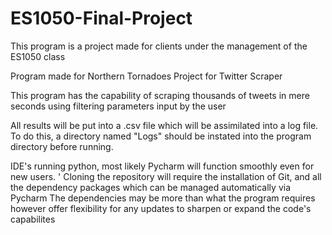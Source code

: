 # ES1050-Final-Project
This program is a project made for clients under the management of the ES1050 class

Program made for Northern Tornadoes Project for Twitter Scraper

This program has the capability of scraping thousands of tweets in mere seconds using filtering parameters input by the user

All results will be put into a .csv file which will be assimilated into a log file.
To do this, a directory named "Logs" should be instated into the program directory before running.

IDE's running python, most likely Pycharm will function smoothly even for new users. '
Cloning the repository will require the installation of Git, and all the dependency packages which can be managed automatically via Pycharm
  The dependencies may be more than what the program requires however offer flexibility for any updates to sharpen or expand the code's capabilites

